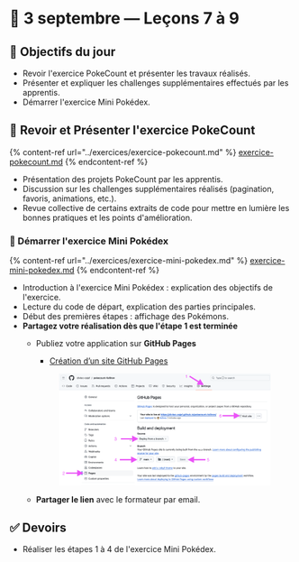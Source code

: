 # 📅 3 septembre — Leçons 7 à 9

## 🚀 Objectifs du jour

* Revoir l'exercice PokeCount et présenter les travaux réalisés.
* Présenter et expliquer les challenges supplémentaires effectués par les apprentis.
* Démarrer l'exercice Mini Pokédex.

## 🔢 Revoir et Présenter l'exercice PokeCount

{% content-ref url="../exercices/exercice-pokecount.md" %}
[exercice-pokecount.md](../exercices/exercice-pokecount.md)
{% endcontent-ref %}

* Présentation des projets PokeCount par les apprentis.
* Discussion sur les challenges supplémentaires réalisés (pagination, favoris, animations, etc.).
* Revue collective de certains extraits de code pour mettre en lumière les bonnes pratiques et les points d'amélioration.

### 📒 Démarrer l'exercice Mini Pokédex

{% content-ref url="../exercices/exercice-mini-pokedex.md" %}
[exercice-mini-pokedex.md](../exercices/exercice-mini-pokedex.md)
{% endcontent-ref %}

* Introduction à l'exercice Mini Pokédex : explication des objectifs de l'exercice.
* Lecture du code de départ, explication des parties principales.
* Début des premières étapes : affichage des Pokémons.
* **Partagez votre réalisation dès que l'étape 1 est terminée**
  *   Publiez votre application sur **GitHub Pages**

      * [Création d’un site GitHub Pages](https://docs.github.com/fr/pages/getting-started-with-github-pages/creating-a-github-pages-site) &#x20;

      <figure><img src="../.gitbook/assets/GitHubPages.png" alt=""><figcaption></figcaption></figure>
  * **Partager le lien** avec le formateur par email.

## ✅ Devoirs

* Réaliser les étapes 1 à 4 de l'exercice Mini Pokédex.
